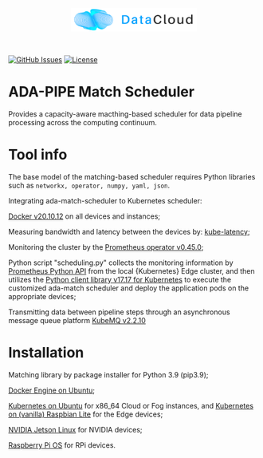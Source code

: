 <p align="center"><img width=50% src="https://raw.githubusercontent.com/DataCloud-project/toolbox/master/docs/img/datacloud_logo.png"></p>&nbsp;

[![GitHub Issues](https://img.shields.io/github/issues/DataCloud-project/ADA-PIPE.svg)](https://github.com/DataCloud-project/ADA-PIPE/issues)
[![License](https://img.shields.io/badge/license-Apache2.0-blue.svg)](https://opensource.org/licenses/Apache-2.0)

# ADA-PIPE Match Scheduler

Provides a capacity-aware macthing-based scheduler for data pipeline processing across the computing continuum.

# Tool info

The base model of the matching-based scheduler requires Python libraries such as ``networkx, operator, numpy, yaml, json``.

Integrating ada-match-scheduler to Kubernetes scheduler:

[Docker v20.10.12](https://www.docker.com/) on all devices and instances;

Measuring bandwidth and latency between the devices by: [kube-latency](https://github.com/simonswine/kube-latency);

Monitoring the cluster by the [Prometheus operator v0.45.0](https://github.com/prometheus-operator/prometheus-operator); 

Python script "scheduling.py" collects the monitoring information by [Prometheus Python API](https://pypi.org/project/prometheus-api-client/) from the local {Kubernetes} Edge cluster, and then utilizes the [Python client library v17.17 for Kubernetes](https://github.com/kubernetes-client/python) to execute the customized ada-match scheduler and deploy the application pods on the appropriate devices;

Transmitting data between pipeline steps through an asynchronous message queue platform [KubeMQ v2.2.10](https://github.com/kubemq-io/kubemq-community/releases/tag/v2.2.10)

# Installation

Matching library by package installer for Python 3.9 (pip3.9);

[Docker Engine on Ubuntu](https://docs.docker.com/engine/install/ubuntu/);

[Kubernetes on Ubuntu](https://phoenixnap.com/kb/install-kubernetes-on-ubuntu) for x86_64 Cloud or Fog instances, and [Kubernetes on (vanilla) Raspbian Lite](https://github.com/alexellis/k8s-on-raspbian/blob/master/GUIDE.md) for the Edge devices;

[NVIDIA Jetson Linux](https://developer.nvidia.com/embedded/linux-tegra) for NVIDIA devices;

[Raspberry Pi OS](https://www.raspberrypi.com/software/) for RPi devices.
